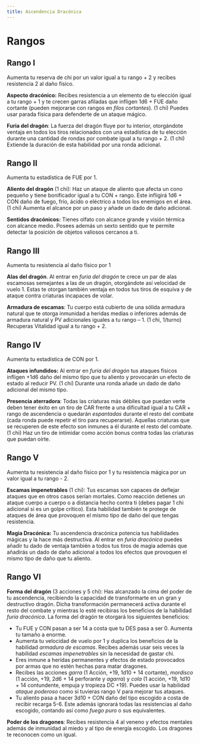 ```yaml
---
title: Ascendencia Dracónica
---
```


# Rangos

## Rango I

Aumenta tu reserva de chi por un valor igual a tu rango + 2 y recibes resistencia 2 al daño físico.

**Aspecto dracónico:** Recibes resistencia a un elemento de tu elección igual a tu rango + 1 y te crecen garras afiladas que infligen 1d6 + FUE daño cortante (pueden mejorarse con rangos en *filos cortantes*). (1 chi) Puedes usar parada física para defenderte de un ataque mágico.

**Furia del dragón**: La fuerza del dragón fluye por tu interior, otorgándote ventaja en todos los tiros relacionados con una estadística de tu elección durante una cantidad de rondas por combate igual a tu rango + 2. (1 chi) Extiende la duración de esta habilidad por una ronda adicional.

## Rango II

Aumenta tu estadística de FUE por 1.

**Aliento del dragón** (1 chi): Haz un ataque de aliento que afecta un cono pequeño y tiene bonificador igual a tu CON + rango. Este infligirá 1d6 + CON daño de fuego, frío, ácido o eléctrico a todos los enemigos en el área. (1 chi) Aumenta el alcance por un paso y añade un dado de daño adicional.

**Sentidos dracónicos:** Tienes olfato con alcance grande y visión térmica con alcance medio. Posees además un sexto sentido que te permite detectar la posición de objetos valiosos cercanos a ti.

## Rango III

Aumenta tu resistencia al daño físico por 1

**Alas del dragón**. Al entrar en *furia del dragón* te crece un par de alas escamosas semejantes a las de un dragón, otorgándote así velocidad de vuelo 1. Estas te otorgan también ventaja en todos tus tiros de esquiva y de ataque contra criaturas incapaces de volar.

**Armadura de escamas**: Tu cuerpo está cubierto de una sólida armadura natural que te otorga inmunidad a heridas medias o inferiores además de armadura natural y PV adicionales iguales a tu rango – 1. (1 chi, 1/turno) Recuperas Vitalidad igual a tu rango + 2.

## Rango IV

Aumenta tu estadística de CON por 1.

**Ataques infundidos:** Al entrar en *furia del dragón* tus ataques físicos infligen +1d6 daño del mismo tipo que tu aliento y provocarán un efecto de estado al reducir PV. (1 chi) Durante una ronda añade un dado de daño adicional del mismo tipo.

**Presencia aterradora**: Todas las criaturas más débiles que puedan verte deben tener éxito en un tiro de CAR frente a una dificultad igual a tu CAR + rango de ascendencia o quedarán *espantadas* durante el resto del combate (cada ronda puede repetir el tiro para recuperarse). Aquellas criaturas que se recuperen de este efecto son inmunes a él durante el resto del combate. (1 chi) Haz un tiro de intimidar como acción bonus contra todas las criaturas que puedan oírte.

## Rango V

Aumenta tu resistencia al daño físico por 1 y tu resistencia mágica por un valor igual a tu rango - 2.

**Escamas impenetrables** (1 chi): Tus escamas son capaces de deflejar ataques que en otros casos serían mortales. Como reacción detienes un ataque cuerpo a cuerpo o a distancia hecho contra ti (debes pagar 1 chi adicional si es un golpe crítico). Esta habilidad también te protege de ataques de área que provoquen el mismo tipo de daño del que tengas resistencia.

**Magia Dracónica:** Tu ascendencia dracónica potencia tus habilidades mágicas y la hace más destructiva. Al entrar en *furia dracónica* puedes añadir tu dado de ventaja también a todos tus tiros de magia además que añadirás un dado de daño adicional a todos los efectos que provoquen el mismo tipo de daño que tu aliento.

## Rango VI

**Forma del dragón** (3 acciones y 5 chi): Has alcanzado la cima del poder de tu ascendencia, recibiendo la capacidad de transformarte en un gran y destructivo dragón. Dicha transformación permanecerá activa durante el resto del combate y mientras lo esté recibiras los beneficios de la habilidad *furia dracónica*. La forma del dragón te otorgará los siguientes beneficios:

- Tu FUE y CON pasan a ser 14 a costa que tu DES pasa a ser 0. Aumenta tu tamaño a enorme.
- Aumenta tu velocidad de vuelo por 1 y duplica los beneficios de la habilidad *armadura de escamas*. Recibes además usar seis veces la habilidad *escamas impenetrables* sin la necesidad de gastar chi.
- Eres inmune a heridas permanentes y efectos de estado provocados por armas que no estén hechas para matar dragones. 
- Recibes las acciones *garra* (1 Acción, +19, 1d10 + 14 cortante), *mordisco* (1 acción, +19, 2d6 + 14 perforante y *agarra*) y *cola* (1 acción, +19, 1d10 + 14 contundente, empuja y tropieza DC +19). Puedes usar la habilidad *ataque poderoso* como si tuvieras rango V para mejorar tus ataques.
- Tu aliento pasa a hacer 3d10 + CON daño del tipo escogido a costa de recibir recarga 5-6. Este además ignorará todas las resistencias al daño escogido, contando así como *fuego puro* o sus equivalentes.

**Poder de los dragones**: Recibes resistencia 4 al veneno y efectos mentales además de inmunidad al miedo y al tipo de energía escogido. Los dragones te reconocen como un igual.